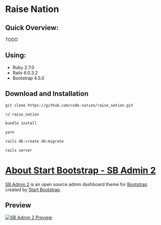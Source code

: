 # Raise Nation

## Quick Overview:

TODO

## Using:

- Ruby 2.7.0
- Rails 6.0.3.2
- Bootstrap 4.5.0

## Download and Installation

```sh
git clone https://github.com/code-nation/raise_nation.git
```

```sh
cd raise_nation
```

```sh
bundle install
```

```sh
yarn
```

```sh
rails db:create db:migrate
```

```sh
rails server
```


# [About Start Bootstrap - SB Admin 2](https://startbootstrap.com/template-overviews/sb-admin-2/)

[SB Admin 2](https://startbootstrap.com/template-overviews/sb-admin-2/) is an open source admin dashboard theme for [Bootstrap](http://getbootstrap.com/) created by [Start Bootstrap](http://startbootstrap.com/).


## Preview

[![SB Admin 2 Preview](https://startbootstrap.com/assets/img/screenshots/themes/sb-admin-2.png)](https://blackrockdigital.github.io/startbootstrap-sb-admin-2/)
